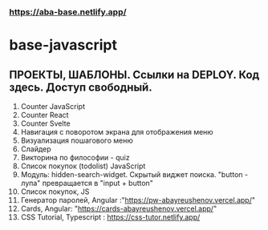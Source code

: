 
### https://aba-base.netlify.app/
# base-javascript
##  ПРОЕКТЫ, ШАБЛОНЫ. Ссылки на DEPLOY. Код здесь. Доступ свободный.
1. Counter JavaScript
2. Counter React 
3. Counter Svelte
4. Навигация с поворотом экрана для отображения меню 
5. Визуализация пошагового меню
6. Слайдер 
7. Викторина по философии - quiz
8. Список покупок (todolist) JavaScript
9. Модуль: hidden-search-widget. Скрытый виджет поиска. "button - лупа" превращается в "input + button" 
10. Список покупок, JS
11. Генератор паролей,  Angular :"https://pw-abayreushenov.vercel.app/"
12. Cards,  Angular: "https://cards-abayreushenov.vercel.app/"
13. CSS Tutorial,  Typescript : https://css-tutor.netlify.app/

